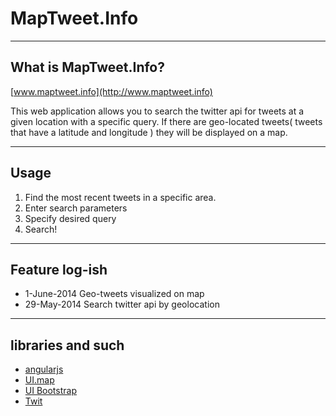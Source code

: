 # MapTweet.Info

----
## What is MapTweet.Info?
[www.maptweet.info](http://www.maptweet.info)

This web application allows you to search the twitter api for tweets at a given location with a specific query. If there are geo-located tweets( tweets that have a latitude and longitude ) they will be displayed on a map.

----
## Usage
1. Find the most recent tweets in a specific area.
2. Enter search parameters
3. Specify desired query
4. Search!

----
## Feature log-ish
* 1-June-2014 Geo-tweets visualized on map
* 29-May-2014 Search twitter api by geolocation

----
## libraries and such
* [angularjs](https://angularjs.org/)
* [UI.map](http://angular-ui.github.io/ui-map/)
* [UI Bootstrap](http://angular-ui.github.io/bootstrap/)
* [Twit](https://www.npmjs.org/package/twit)
